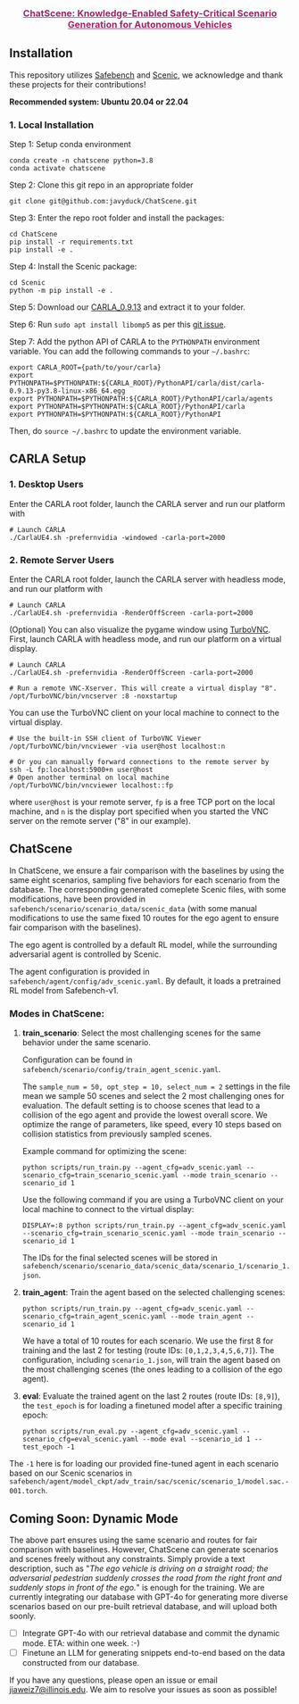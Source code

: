 <h3 align="center"><a href="https://arxiv.org/abs/2405.14062" style="color:#9C276A">
ChatScene: Knowledge-Enabled Safety-Critical Scenario Generation for Autonomous Vehicles</a></h3>

## Installation

This repository utilizes [Safebench](https://github.com/trust-ai/SafeBench) and [Scenic](https://github.com/BerkeleyLearnVerify/Scenic), we acknowledge and thank these projects for their contributions!

**Recommended system: Ubuntu 20.04 or 22.04**

### 1. Local Installation

Step 1: Setup conda environment

```
conda create -n chatscene python=3.8
conda activate chatscene
```

Step 2: Clone this git repo in an appropriate folder

```
git clone git@github.com:javyduck/ChatScene.git
```

Step 3: Enter the repo root folder and install the packages:

```
cd ChatScene
pip install -r requirements.txt
pip install -e .
```

Step 4: Install the Scenic package:

```
cd Scenic
python -m pip install -e .
```

Step 5: Download our [CARLA_0.9.13](https://drive.google.com/file/d/139vLRgXP90Zk6Q_du9cRdOLx7GJIw_0v/view?usp=sharing) and extract it to your folder.

Step 6: Run `sudo apt install libomp5` as per this [git issue](https://github.com/carla-simulator/carla/issues/4498).

Step 7: Add the python API of CARLA to the ```PYTHONPATH``` environment variable. You can add the following commands to your `~/.bashrc`:

```
export CARLA_ROOT={path/to/your/carla}
export PYTHONPATH=$PYTHONPATH:${CARLA_ROOT}/PythonAPI/carla/dist/carla-0.9.13-py3.8-linux-x86_64.egg
export PYTHONPATH=$PYTHONPATH:${CARLA_ROOT}/PythonAPI/carla/agents
export PYTHONPATH=$PYTHONPATH:${CARLA_ROOT}/PythonAPI/carla
export PYTHONPATH=$PYTHONPATH:${CARLA_ROOT}/PythonAPI
```

Then, do `source ~/.bashrc` to update the environment variable.

## CARLA Setup

### 1. Desktop Users

Enter the CARLA root folder, launch the CARLA server and run our platform with

```
# Launch CARLA
./CarlaUE4.sh -prefernvidia -windowed -carla-port=2000
```

### 2. Remote Server Users

Enter the CARLA root folder, launch the CARLA server with headless mode, and run our platform with

```
# Launch CARLA
./CarlaUE4.sh -prefernvidia -RenderOffScreen -carla-port=2000
```

(Optional) You can also visualize the pygame window using [TurboVNC](https://sourceforge.net/projects/turbovnc/files/).
First, launch CARLA with headless mode, and run our platform on a virtual display.

```
# Launch CARLA
./CarlaUE4.sh -prefernvidia -RenderOffScreen -carla-port=2000

# Run a remote VNC-Xserver. This will create a virtual display "8".
/opt/TurboVNC/bin/vncserver :8 -noxstartup
```

You can use the TurboVNC client on your local machine to connect to the virtual display.

```
# Use the built-in SSH client of TurboVNC Viewer
/opt/TurboVNC/bin/vncviewer -via user@host localhost:n

# Or you can manually forward connections to the remote server by
ssh -L fp:localhost:5900+n user@host
# Open another terminal on local machine
/opt/TurboVNC/bin/vncviewer localhost::fp
```

where `user@host` is your remote server, `fp` is a free TCP port on the local machine, and `n` is the display port specified when you started the VNC server on the remote server ("8" in our example).

## ChatScene

In ChatScene, we ensure a fair comparison with the baselines by using the same eight scenarios, sampling five behaviors for each scenario from the database. The corresponding generated comeplete Scenic files, with some modifications, have been provided in `safebench/scenario/scenario_data/scenic_data` (with some manual modifications to use the same fixed 10 routes for the ego agent to ensure fair comparison with the baselines).

The ego agent is controlled by a default RL model, while the surrounding adversarial agent is controlled by Scenic.

The agent configuration is provided in `safebench/agent/config/adv_scenic.yaml`. By default, it loads a pretrained RL model from Safebench-v1.

### Modes in ChatScene:

1. **train_scenario**: Select the most challenging scenes for the same behavior under the same scenario.

   Configuration can be found in `safebench/scenario/config/train_agent_scenic.yaml`.

   The `sample_num = 50, opt_step = 10, select_num = 2` settings in the file mean we sample 50 scenes and select the 2 most challenging ones for evaluation. The default setting is to choose scenes that lead to a collision of the ego agent and provide the lowest overall score. We optimize the range of parameters, like speed, every 10 steps based on collision statistics from previously sampled scenes.

   Example command for optimizing the scene:

   ```
   python scripts/run_train.py --agent_cfg=adv_scenic.yaml --scenario_cfg=train_scenario_scenic.yaml --mode train_scenario --scenario_id 1
   ```

   Use the following command if you are using a TurboVNC client on your local machine to connect to the virtual display:

   ```
   DISPLAY=:8 python scripts/run_train.py --agent_cfg=adv_scenic.yaml --scenario_cfg=train_scenario_scenic.yaml --mode train_scenario --scenario_id 1
   ```

   The IDs for the final selected scenes will be stored in `safebench/scenario/scenario_data/scenic_data/scenario_1/scenario_1.json`.

2. **train_agent**: Train the agent based on the selected challenging scenes:

   ```
   python scripts/run_train.py --agent_cfg=adv_scenic.yaml --scenario_cfg=train_agent_scenic.yaml --mode train_agent --scenario_id 1
   ```

   We have a total of 10 routes for each scenario. We use the first 8 for training and the last 2 for testing (route IDs: `[0,1,2,3,4,5,6,7]`). The configuration, including `scenario_1.json`, will train the agent based on the most challenging scenes (the ones leading to a collision of the ego agent).

3. **eval**: Evaluate the trained agent on the last 2 routes (route IDs: `[8,9]`), the `test_epoch` is for loading a finetuned model after a specific training epoch:

   ```
   python scripts/run_eval.py --agent_cfg=adv_scenic.yaml --scenario_cfg=eval_scenic.yaml --mode eval --scenario_id 1 --test_epoch -1
   ```

The `-1` here is for loading our provided fine-tuned agent in each scenario based on our Scenic scenarios in `safebench/agent/model_ckpt/adv_train/sac/scenic/scenario_1/model.sac.-001.torch`.

## Coming Soon: Dynamic Mode

The above part ensures using the same scenario and routes for fair comparison with baselines. However, ChatScene can generate scenarios and scenes freely without any constraints. Simply provide a text description, such as "*The ego vehicle is driving on a straight road; the adversarial pedestrian suddenly crosses the road from the right front and suddenly stops in front of the ego.*" is enough for the training. We are currently integrating our database with GPT-4o for generating more diverse scenarios based on our pre-built retrieval database, and will upload both soonly.

- [ ] Integrate GPT-4o with our retrieval database and commit the dynamic mode. ETA: within one week. :-)
- [ ] Finetune an LLM for generating snippets end-to-end based on the data constructed from our database.

If you have any questions, please open an issue or email [jiaweiz7@illinois.edu](mailto:jiaweiz7@illinois.edu). We aim to resolve your issues as soon as possible!

